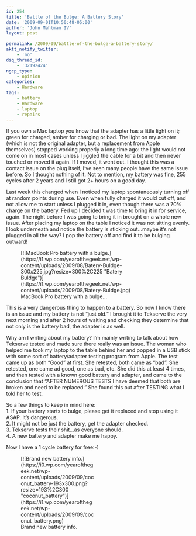 ```yaml
---
id: 254
title: 'Battle of the Bulge: A Battery Story'
date: '2009-09-01T10:50:48-05:00'
author: 'John Mahlman IV'
layout: post

permalink: /2009/09/battle-of-the-bulge-a-battery-story/
aktt_notify_twitter:
    - 'no'
dsq_thread_id:
    - '32192424'
ngcp_type:
    - opinion
categories:
    - Hardware
tags:
    - battery
    - Hardware
    - laptop
    - repairs
---
```


If you own a Mac laptop you know that the adapter has a little light on it; green for charged, amber for charging or bad. The light on my adapter (which is not the original adapter, but a replacement from Apple themselves) stopped working properly a long time ago: the light would not come on in most cases unless I jiggled the cable for a bit and then never touched or moved it again. If I moved, it went out. I thought this was a contact issue on the plug itself, I’ve seen many people have the same issue before. So I thought nothing of it. Not to mention, my battery was fine, 255 cycles after 2 years and I still got 2+ hours on a good day.

Last week this changed when I noticed my laptop spontaneously turning off at random points during use. Even when fully charged it would cut off, and not allow me to start unless I plugged it in, even though there was a 70% charge on the battery. Fed up I decided t was time to bring it in for service, again. The night before I was going to bring it in brought on a whole new issue. After placing my laptop on the table I noticed it was not sitting evenly. I look underneath and notice the battery is sticking out…maybe it’s not plugged in all the way? I pop the battery off and find it to be bulging outward!

<figure class="thumbnail wp-caption aligncenter" id="attachment_255" style="width: 310px">[![MacBook Pro battery with a bulge.](https://i1.wp.com/yearofthegeek.net/wp-content/uploads/2009/08/Batery-Buldge-300x225.jpg?resize=300%2C225 "Batery Buldge")](https://i1.wp.com/yearofthegeek.net/wp-content/uploads/2009/08/Batery-Buldge.jpg)<figcaption class="caption wp-caption-text">MacBook Pro battery with a bulge...</figcaption></figure>This is a very dangerous thing to happen to a battery. So now I know there is an issue and my battery is not “just old.” I brought it to Tekserve the very next morning and after 2 hours of waiting and checking they determine that not only is the battery bad, the adapter is as well.

Why am I writing about my battery? I’m mainly writing to talk about how Tekserve tested and made sure there really was an issue. The woman who helped me took my laptop to the table behind her and popped in a USB stick with some sort of battery/adapter testing program from Apple. The test came up as both “Good” at first. She retested, both came as “bad”. She retested, one came ad good, one as bad, etc. She did this at least 4 times, and then tested with a known good battery and adapter, and came to the conclusion that “AFTER NUMEROUS TESTS I have deemed that both are broken and need to be replaced.” She found this out after TESTING what I told her to test.

So a few things to keep in mind here:  
1\. If your battery starts to bulge, please get it replaced and stop using it ASAP. It’s dangerous.  
2\. It might not be just the battery, get the adapter checked.  
3\. Tekserve tests their shit…as everyone should.  
4\. A new battery and adapter make me happy.

Now I have a 1 cycle battery for free:-)  
<figure class="thumbnail wp-caption aligncenter" id="attachment_263" style="width: 203px">[![Brand new battery info.](https://i0.wp.com/yearofthegeek.net/wp-content/uploads/2009/09/coconut_battery-193x300.png?resize=193%2C300 "coconut_battery")](https://i1.wp.com/yearofthegeek.net/wp-content/uploads/2009/09/coconut_battery.png)<figcaption class="caption wp-caption-text">Brand new battery info.</figcaption></figure>